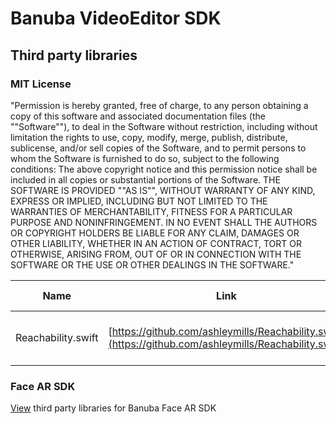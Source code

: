 # Banuba VideoEditor SDK
## Third party libraries

### **MIT License**

&quot;Permission is hereby granted, free of charge, to any person obtaining a copy of this software and associated documentation files (the &quot;&quot;Software&quot;&quot;), to deal in the Software without restriction, including without limitation the rights to use, copy, modify, merge, publish, distribute, sublicense, and/or sell copies of the Software, and to permit persons to whom the Software is furnished to do so, subject to the following conditions: The above copyright notice and this permission notice shall be included in all copies or substantial portions of the Software. THE SOFTWARE IS PROVIDED &quot;&quot;AS IS&quot;&quot;, WITHOUT WARRANTY OF ANY KIND, EXPRESS OR IMPLIED, INCLUDING BUT NOT LIMITED TO THE WARRANTIES OF MERCHANTABILITY, FITNESS FOR A PARTICULAR PURPOSE AND NONINFRINGEMENT. IN NO EVENT SHALL THE AUTHORS OR COPYRIGHT HOLDERS BE LIABLE FOR ANY CLAIM, DAMAGES OR OTHER LIABILITY, WHETHER IN AN ACTION OF CONTRACT, TORT OR OTHERWISE, ARISING FROM, OUT OF OR IN CONNECTION WITH THE SOFTWARE OR THE USE OR OTHER DEALINGS IN THE SOFTWARE.&quot;

| Name | Link | Copyright info |
| --- | --- | --- |
| Reachability.swift | [https://github.com/ashleymills/Reachability.swift](https://github.com/ashleymills/Reachability.swift) | Copyright (c) 2016 Ashley Mills |

### Face AR SDK
[View](https://docs.banuba.com/face-ar-sdk/overview/3rd_licenses) third party libraries for Banuba Face AR SDK
